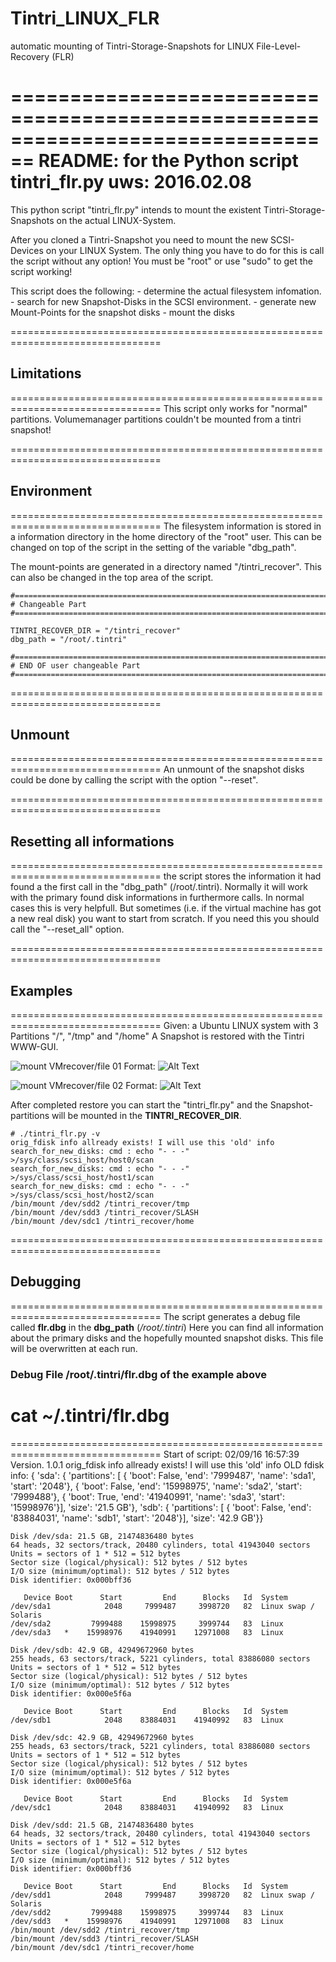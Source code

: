 # Tintri_LINUX_FLR
automatic mounting of Tintri-Storage-Snapshots for LINUX File-Level-Recovery (FLR)

================================================================================
                README: for the Python script tintri_flr.py
                uws: 2016.02.08
================================================================================

This python script "tintri_flr.py" intends to mount the existent
Tintri-Storage-Snapshots on the actual LINUX-System.

After you cloned a Tintri-Snapshot you need to mount the new SCSI-Devices
on your LINUX System. 
The only thing you have to do for this is call the script without any
option!
You must be "root" or use "sudo" to get the script working!

This script does the following:
    - determine the actual filesystem infomation.
    - search for new Snapshot-Disks in the SCSI environment.
    - generate new Mount-Points for the snapshot disks
    - mount the disks

================================================================================
##                Limitations
================================================================================
This script only works for "normal" partitions.
Volumemanager partitions couldn't be mounted from a tintri snapshot!

================================================================================
##                Environment
================================================================================
The filesystem information is stored in a information directory in the
home directory of the "root" user. This can be changed on top of the script
in the setting of the variable "dbg_path".

The mount-points are generated in a directory named "/tintri_recover".
This can also be changed in the top area of the script.

    #===========================================================================
    # Changeable Part
    #===========================================================================

    TINTRI_RECOVER_DIR = "/tintri_recover"
    dbg_path = "/root/.tintri"

    #===========================================================================
    # END OF user changeable Part
    #===========================================================================


================================================================================
##                Unmount
================================================================================
An unmount of the snapshot disks could be done by calling the script with the
option "--reset".


================================================================================
##                Resetting all informations
================================================================================
the script stores the information it had found a the first call in the
"dbg_path" (/root/.tintri). Normally it will work with the primary found
disk informations in furthermore calls. In normal cases this is very helpfull.
But sometimes (i.e. if the virtual machine has got a new real disk) you want
to start from scratch. If you need this you should call the "--reset_all"
option.

================================================================================
##                Examples
================================================================================
Given: a Ubuntu LINUX system with 3 Partitions "/", "/tmp" and "/home"
A Snapshot is restored with the Tintri WWW-GUI.

![mount VMrecover/file 01](/images/FLR_01.png)
Format: ![Alt Text](url)

![mount VMrecover/file 02](/images/FLR_02.png)
Format: ![Alt Text](url)

After completed restore you can start the "tintri_flr.py" and the
Snapshot-partitions will be mounted in the __TINTRI_RECOVER_DIR__.

    # ./tintri_flr.py -v
    orig_fdisk info allready exists! I will use this 'old' info
    search_for_new_disks: cmd : echo "- - -" >/sys/class/scsi_host/host0/scan
    search_for_new_disks: cmd : echo "- - -" >/sys/class/scsi_host/host1/scan
    search_for_new_disks: cmd : echo "- - -" >/sys/class/scsi_host/host2/scan
    /bin/mount /dev/sdd2 /tintri_recover/tmp
    /bin/mount /dev/sdd3 /tintri_recover/SLASH
    /bin/mount /dev/sdc1 /tintri_recover/home

================================================================================
##                Debugging
================================================================================
The script generates a debug file called __flr.dbg__ in the __dbg_path__
(*/root/.tintri*)  Here you can find all information about the primary disks
and the hopefully mounted snapshot disks. This file will be overwritten at
each run.

###             Debug File /root/.tintri/flr.dbg of the example above
# cat ~/.tintri/flr.dbg 

================================================================================
    Start of script: 02/09/16 16:57:39     Version. 1.0.1
    orig_fdisk info allready exists! I will use this 'old' info
    OLD fdisk info:
    {   'sda': {   'partitions': [   {   'boot': False,
                                         'end': '7999487',
                                         'name': 'sda1',
                                         'start': '2048'},
                                     {   'boot': False,
                                         'end': '15998975',
                                         'name': 'sda2',
                                         'start': '7999488'},
                                     {   'boot': True,
                                         'end': '41940991',
                                         'name': 'sda3',
                                         'start': '15998976'}],
                   'size': '21.5 GB'},
        'sdb': {   'partitions': [   {   'boot': False,
                                         'end': '83884031',
                                         'name': 'sdb1',
                                         'start': '2048'}],
                   'size': '42.9 GB'}}

    Disk /dev/sda: 21.5 GB, 21474836480 bytes
    64 heads, 32 sectors/track, 20480 cylinders, total 41943040 sectors
    Units = sectors of 1 * 512 = 512 bytes
    Sector size (logical/physical): 512 bytes / 512 bytes
    I/O size (minimum/optimal): 512 bytes / 512 bytes
    Disk identifier: 0x000bff36

       Device Boot      Start         End      Blocks   Id  System
    /dev/sda1            2048     7999487     3998720   82  Linux swap / Solaris
    /dev/sda2         7999488    15998975     3999744   83  Linux
    /dev/sda3   *    15998976    41940991    12971008   83  Linux

    Disk /dev/sdb: 42.9 GB, 42949672960 bytes
    255 heads, 63 sectors/track, 5221 cylinders, total 83886080 sectors
    Units = sectors of 1 * 512 = 512 bytes
    Sector size (logical/physical): 512 bytes / 512 bytes
    I/O size (minimum/optimal): 512 bytes / 512 bytes
    Disk identifier: 0x000e5f6a

       Device Boot      Start         End      Blocks   Id  System
    /dev/sdb1            2048    83884031    41940992   83  Linux

    Disk /dev/sdc: 42.9 GB, 42949672960 bytes
    255 heads, 63 sectors/track, 5221 cylinders, total 83886080 sectors
    Units = sectors of 1 * 512 = 512 bytes
    Sector size (logical/physical): 512 bytes / 512 bytes
    I/O size (minimum/optimal): 512 bytes / 512 bytes
    Disk identifier: 0x000e5f6a

       Device Boot      Start         End      Blocks   Id  System
    /dev/sdc1            2048    83884031    41940992   83  Linux

    Disk /dev/sdd: 21.5 GB, 21474836480 bytes
    64 heads, 32 sectors/track, 20480 cylinders, total 41943040 sectors
    Units = sectors of 1 * 512 = 512 bytes
    Sector size (logical/physical): 512 bytes / 512 bytes
    I/O size (minimum/optimal): 512 bytes / 512 bytes
    Disk identifier: 0x000bff36

       Device Boot      Start         End      Blocks   Id  System
    /dev/sdd1            2048     7999487     3998720   82  Linux swap / Solaris
    /dev/sdd2         7999488    15998975     3999744   83  Linux
    /dev/sdd3   *    15998976    41940991    12971008   83  Linux
    /bin/mount /dev/sdd2 /tintri_recover/tmp
    /bin/mount /dev/sdd3 /tintri_recover/SLASH
    /bin/mount /dev/sdc1 /tintri_recover/home
